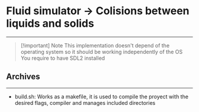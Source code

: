 # Fluid simulator -> Colisions between liquids and solids
---
> [!important] Note
> This implementation doesn't depend of the operating system so it should be working independently of the OS
> You require to have SDL2 installed

## Archives
---
- build.sh: Works as a makefile, it is used to compile the proyect with the desired flags, compiler and manages included
directories

